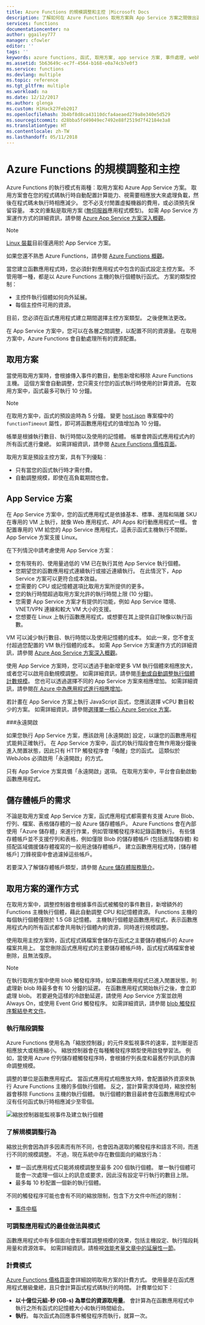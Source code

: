 ```yaml
---
title: Azure Functions 的規模調整和主控 |Microsoft Docs
description: 了解如何在 Azure Functions 取用方案與 App Service 方案之間做出選擇。
services: functions
documentationcenter: na
author: ggailey777
manager: cfowler
editor: ''
tags: ''
keywords: azure functions, 函式, 取用方案, app service 方案, 事件處理, webhooks, 動態計算, 無伺服器架構
ms.assetid: 5b63649c-ec7f-4564-b168-e0a74cb7e0f3
ms.service: functions
ms.devlang: multiple
ms.topic: reference
ms.tgt_pltfrm: multiple
ms.workload: na
ms.date: 12/12/2017
ms.author: glenga
ms.custom: H1Hack27Feb2017
ms.openlocfilehash: 3b4bf8d8ca43110dcfa4aeaed279a8e340e5d529
ms.sourcegitcommit: d28bba5fd49049ec7492e88f2519d7f42184e3a8
ms.translationtype: HT
ms.contentlocale: zh-TW
ms.lasthandoff: 05/11/2018
---
```

# <a name="azure-functions-scale-and-hosting"></a>Azure Functions 的規模調整和主控

Azure Functions 的執行模式有兩種︰取用方案和 Azure App Service 方案。 取用方案會在您的程式碼執行時自動配置計算能力、視需要相應放大來處理負載，然後在程式碼未執行時相應減少。 您不必支付閒置虛擬機器的費用，或必須預先保留容量。 本文的重點是取用方案 ([無伺服器](https://azure.microsoft.com/overview/serverless-computing/)應用程式模型)。 如需 App Service 方案運作方式的詳細資訊，請參閱 [Azure App Service 方案深入概觀](../app-service/azure-web-sites-web-hosting-plans-in-depth-overview.md)。 

>[!NOTE]  
> [Linux 裝載](functions-create-first-azure-function-azure-cli-linux.md)目前僅適用於 App Service 方案。

如果您還不熟悉 Azure Functions，請參閱 [Azure Functions 概觀](functions-overview.md)。

當您建立函數應用程式時，您必須針對應用程式中包含的函式設定主控方案。 不管用哪一種，都是以 Azure Functions 主機的執行個體執行函式。 方案的類型控制：

* 主控件執行個體如何向外延展。
* 每個主控件可用的資源。

目前，您必須在函式應用程式建立期間選擇主控方案類型。 之後便無法更改。 

在 App Service 方案中，您可以在各層之間調整，以配置不同的資源量。 在取用方案中，Azure Functions 會自動處理所有的資源配置。

## <a name="consumption-plan"></a>取用方案

當使用取用方案時，會根據傳入事件的數目，動態新增和移除 Azure Functions 主機。 這個方案會自動調整，您只需支付您的函式執行時使用的計算資源。 在取用方案中，函式最多可執行 10 分鐘。 

> [!NOTE]
> 在取用方案中，函式的預設逾時為 5 分鐘。 變更 [host.json](functions-host-json.md#functiontimeout) 專案檔中的 `functionTimeout` 屬性，即可將函數應用程式的值增加為 10 分鐘。

帳單是根據執行數目、執行時間以及使用的記憶體。 帳單會跨函式應用程式內的所有函式進行彙總。 如需詳細資訊，請參閱 [Azure Functions 價格頁面]。

取用方案是預設主控方案，具有下列優點︰
- 只有當您的函式執行時才需付費。
- 自動調整規模，即使在高負載期間也會。

## <a name="app-service-plan"></a>App Service 方案

在 App Service 方案中，您的函式應用程式是依據基本、標準、進階和隔離 SKU 在專用的 VM 上執行，就像 Web 應用程式、API Apps 和行動應用程式一樣。 會配置專用的 VM 給您的 App Service 應用程式，這表示函式主機執行不間斷。 App Service 方案支援 Linux。

在下列情況中請考慮使用 App Service 方案︰
- 您有現有的、使用量過低的 VM 已在執行其他 App Service 執行個體。
- 您期望您的函數應用程式連續執行或接近連續執行。 在此情況下，App Service 方案可以更符合成本效益。
- 您需要的 CPU 或記憶體選項比取用方案所提供的更多。
- 您的執行時間超過取用方案允許的執行時間上限 (10 分鐘)。
- 您需要 App Service 方案才有提供的功能，例如 App Service 環境、VNET/VPN 連線和較大 VM 大小的支援。 
- 您想要在 Linux 上執行函數應用程式，或想要在其上提供自訂映像以執行函數。

VM 可以減少執行數目、執行時間以及使用記憶體的成本。 如此一來，您不會支付超過您配置的 VM 執行個體的成本。 如需 App Service 方案運作方式的詳細資訊，請參閱 [Azure App Service 方案深入概觀](../app-service/azure-web-sites-web-hosting-plans-in-depth-overview.md)。 

使用 App Service 方案時，您可以透過手動新增更多 VM 執行個體來相應放大，或者您可以啟用自動規模調整。 如需詳細資訊，請參閱[手動或自動調整執行個體計數規模](../monitoring-and-diagnostics/insights-how-to-scale.md?toc=%2fazure%2fapp-service-web%2ftoc.json)。 您也可以透過選擇不同的 App Service 方案來相應增加。 如需詳細資訊，請參閱[在 Azure 中為應用程式進行相應增加](../app-service/web-sites-scale.md)。 

若計畫在 App Service 方案上執行 JavaScript 函式，您應該選擇 vCPU 數目較少的方案。 如需詳細資訊，請參閱[選擇單一核心 Azure Service 方案](functions-reference-node.md#considerations-for-javascript-functions)。  

<!-- Note: the portal links to this section via fwlink https://go.microsoft.com/fwlink/?linkid=830855 --> 
<a name="always-on"></a>
###永遠開啟

如果您執行 App Service 方案，應該啟用 [永遠開啟] 設定，以讓您的函數應用程式能夠正確執行。 在 App Service 方案中，函式的執行階段會在無作用幾分鐘後進入閒置狀態，因此只有 HTTP 觸發程序會「喚醒」您的函式。 這類似於 WebJobs 必須啟用「永遠開啟」的方式。 

只有 App Service 方案具備「永遠開啟」選項。 在取用方案中，平台會自動啟動函數應用程式。

## <a name="storage-account-requirements"></a>儲存體帳戶的需求

不論是取用方案或 App Service 方案，函式應用程式都需要有支援 Azure Blob、佇列、檔案、表格儲存體的一般 Azure 儲存體帳戶。 Azure Functions 會在內部使用「Azure 儲存體」來進行作業，例如管理觸發程序和記錄函數執行。 有些儲存體帳戶並不支援佇列和表格，例如僅限 Blob 的儲存體帳戶 (包括進階儲存體) 和搭配區域備援儲存體複寫的一般用途儲存體帳戶。 建立函數應用程式時，[儲存體帳戶] 刀鋒視窗中會過濾掉這些帳戶。

<!-- JH: Does using a PRemium Storage account improve perf? -->

若要深入了解儲存體帳戶類型，請參閱 [Azure 儲存體服務簡介](../storage/common/storage-introduction.md#azure-storage-services)。

## <a name="how-the-consumption-plan-works"></a>取用方案的運作方式

在取用方案中，調整控制器會根據事件函式被觸發的事件數目，新增額外的 Functions 主機執行個體，藉此自動調整 CPU 和記憶體資源。 Functions 主機的每個執行個體僅限於 1.5 GB 記憶體。  主機執行個體是函數應用程式，表示函數應用程式內的所有函式都會共用執行個體內的資源，同時進行規模調整。

使用取用主控方案時，函式程式碼檔案會儲存在函式之主要儲存體帳戶的 Azure 檔案共用上。 當您刪除函式應用程式的主要儲存體帳戶時，函式程式碼檔案會被刪除，且無法復原。

> [!NOTE]
> 在執行取用方案中使用 blob 觸發程序時，如果函數應用程式已進入閒置狀態，則處理新 blob 時最多會有 10 分鐘的延遲。 在函數應用程式開始執行之後，會立即處理 blob。 若要避免這樣的冷啟動延遲，請使用 App Service 方案並啟用 Always On，或使用 Event Grid 觸發程序。 如需詳細資訊，請參閱 [blob 觸發程序繫結參考文件](functions-bindings-storage-blob.md#trigger)。

### <a name="runtime-scaling"></a>執行階段調整

Azure Functions 使用名為「縮放控制器」的元件來監視事件的速率，並判斷是否相應放大或相應縮小。 縮放控制器會在每種觸發程序類型使用啟發學習法。 例如，當使用 Azure 佇列儲存體觸發程序時，會根據佇列長度和最舊佇列訊息的壽命調整規模。

調整的單位是函數應用程式。 當函式應用程式相應放大時，會配置額外資源來執行 Azure Functions 主機的多個執行個體。 反之，當計算需求降低時，縮放控制器會移除 Functions 主機的執行個體。 執行個體的數目最終會在函數應用程式中沒有任何函式執行時相應減少至零個。

![縮放控制器能監視事件及建立執行個體](./media/functions-scale/central-listener.png)

### <a name="understanding-scaling-behaviors"></a>了解規模調整行為

縮放比例會因為許多因素而有所不同，也會因為選取的觸發程序和語言不同，而進行不同的規模調整。 不過，現在系統中存在數個面向的縮放行為：
* 單一函式應用程式只能將規模調整至最多 200 個執行個體。 單一執行個體可能會一次處理一個以上的訊息或要求，因此沒有設定平行執行的數目上限。
* 最多每 10 秒配置一個新的執行個體。

不同的觸發程序可能也會有不同的縮放限制，包含下方文件中所述的限制：

* [事件中樞](functions-bindings-event-hubs.md#trigger---scaling)

### <a name="best-practices-and-patterns-for-scalable-apps"></a>可調整應用程式的最佳做法與模式

函數應用程式中有多個面向會影響其調整規模的效果，包括主機設定、執行階段耗用量和資源效率。  如需詳細資訊，請檢視[效能考量文章中的延展性一節](functions-best-practices.md#scalability-best-practices)。

### <a name="billing-model"></a>計費模式

[Azure Functions 價格頁面]會詳細說明取用方案的計費方式。 使用量是在函式應用程式層級彙總，且只會計算函式程式碼執行的時間。 計費單位如下︰ 
* **以十億位元組-秒 (GB-s) 為單位的資源取用量**。 會計算為在函數應用程式中執行之所有函式的記憶體大小和執行時間組合。 
* **執行**。 每次函式為回應事件觸發程序而執行，就算一次。

[Azure Functions 價格頁面]: https://azure.microsoft.com/pricing/details/functions
